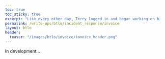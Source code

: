 ```yaml
---
toc: true
toc_sticky: true
excerpt: "Like every other day, Terry logged in and began working on his corporate laptop, but after a while he noticed several command prompts open and close without him doing anything. He suspects that his laptop has been infected with malware."
permalink: /write-ups/btlo/incident_response/invoice
layout: btlo
header:
  teaser: "/images/btlo/invoice/invoice_header.png"
---
```


In development...
